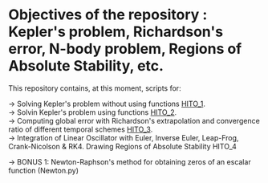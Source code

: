# Objectives of the repository : Kepler's problem, Richardson's error, N-body problem, Regions of Absolute Stability, etc.  

This repository contains, at this moment, scripts for: 

 -> Solving Kepler's problem without using functions [HITO_1](https://github.com/jorge-morenog/MUSE_Orbits/blob/main/Python_projects/HITO_1.py). <br>
 -> Solvin Kepler's problem using functions [HITO_2](https://github.com/jorge-morenog/MUSE_Orbits/blob/main/Python_projects/HITO_2.py). <br>
 -> Computing global error with Richardson's extrapolation and convergence ratio of different temporal schemes [HITO_3](https://github.com/jorge-morenog/MUSE_Orbits/blob/main/Python_projects/HITO_3.py). <br>
 -> Integration of Linear Oscillator with Euler, Inverse Euler, Leap-Frog, Crank-Nicolson & RK4. Drawing Regions of Absolute Stability HITO_4

 -> BONUS 1: Newton-Raphson's method for obtaining zeros of an escalar function (Newton.py)
